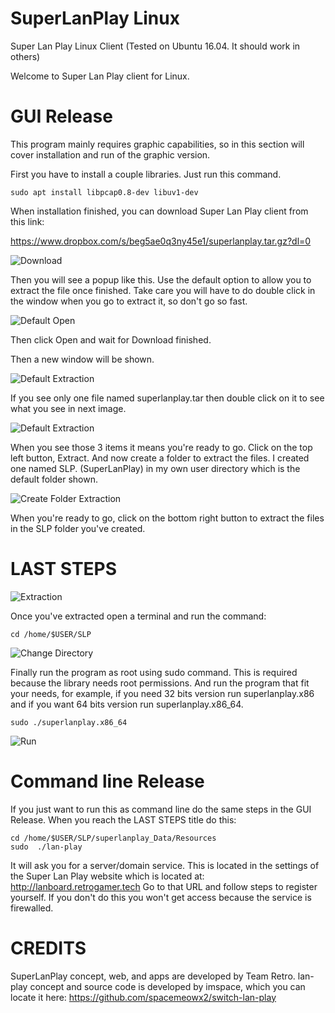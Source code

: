 # SuperLanPlay Linux
Super Lan Play Linux Client (Tested on Ubuntu 16.04. It should work in others)

Welcome to Super Lan Play client for Linux.

# GUI Release

This program mainly requires graphic capabilities, so in this section will cover installation and run of the graphic version.

First you have to install a couple libraries. Just run this command.

``` 
sudo apt install libpcap0.8-dev libuv1-dev
``` 

When installation finished, you can download Super Lan Play client from this link:

https://www.dropbox.com/s/beg5ae0q3ny45e1/superlanplay.tar.gz?dl=0

![Download](Download.png?raw=true "Download")

Then you will see a popup like this. Use the default option to allow you to extract the file once finished. Take care you will have to do double click in the window when you go to extract it, so don't go so fast.

![Default Open](DownloadingFromBrowser.png?raw=true "Default Open")

Then click Open and wait for Download finished.

Then a new window will be shown.

![Default Extraction](ExtractNote.png?raw=true "Default Extraction")

If you see only one file named superlanplay.tar then double click on it to see what you see in next image.

![Default Extraction](ExtractRight.png?raw=true "Default Extraction")

When you see those 3 items it means you're ready to go. Click on the top left button, Extract. And now create a folder to extract the files. I created one named SLP. (SuperLanPlay) in my own user directory which is the default folder shown.

![Create Folder Extraction](CreateFolderForExtraction.png?raw=true "Create Folder Extraction")

When you're ready to go, click on the bottom right button to extract the files in the SLP folder you've created.

LAST STEPS
==========

![Extraction](Extracted.png?raw=true "Extraction")

Once you've extracted open a terminal and run the command:

```
cd /home/$USER/SLP
```
![Change Directory](Directory.png?raw=true "Change Directory")

Finally run the program as root using sudo command. This is required because the library needs root permissions. And run the program that fit your needs, for example, if you need 32 bits version run superlanplay.x86 and if you want 64 bits version run superlanplay.x86_64.

``` 
sudo ./superlanplay.x86_64
```

![Run](Run.png?raw=true "Run")


# Command line Release

If you just want to run this as command line do the same steps in the GUI Release. When you reach the LAST STEPS title do this:

```
cd /home/$USER/SLP/superlanplay_Data/Resources
sudo  ./lan-play
```

It will ask you for a server/domain service. This is located in the settings of the Super Lan Play website which is located at:
http://lanboard.retrogamer.tech
Go to that URL and follow steps to register yourself. If you don't do this you won't get access because the service is firewalled.

# CREDITS

SuperLanPlay concept, web, and apps are developed by Team Retro.
lan-play concept and source code is developed by imspace, which you can locate it here:
https://github.com/spacemeowx2/switch-lan-play

